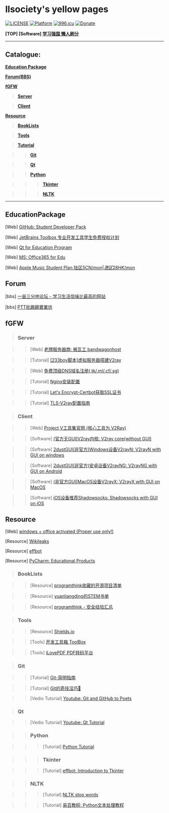 # llsociety's yellow pages

[![LICENSE](https://img.shields.io/badge/license-CC0--1.0-green.svg)](LICENSE)
[![Platform](https://img.shields.io/badge/platform-win%20%7C%20osx%20%7C%20android%20%7C%20ios-lightgrey.svg)]()
<a href="https://996.icu"><img src="https://img.shields.io/badge/link-996.icu-red.svg" alt="996.icu"></a>
[![Donate](https://img.shields.io/badge/Coffee-fee-ff69b4.svg)](https://www.paypal.me/dolor059)

**[TOP] [Software] [学习强国 懒人刷分](https://github.com/fuck-xuexiqiangguo/Fuck-XueXiQiangGuo)**

______

## Catalogue:

__[Education Package](#EducationPackage)__

__[Forum(BBS)](#OnlineForum)__

__[fGFW](#fGFW)__

>__[Server](#Server)__

>__[Client](#Client)__

__[Resource](#Resource)__

>__[BookLists](#BookLists)__

>__[Tools](#Tools)__

>__[Tutorial](#Tutorial)__

>>__[Git](#Git)__

>>__[Qt](#Qt)__

>>__[Python](#Python)__

>>>__[Tkinter](#Tkinter)__

>>>__[NLTK](#NLTK)__

__________

## EducationPackage

[Web] [GitHub: Student Developer Pack](https://education.github.com/pack)

[Web] [JetBrains Toolbox 专业开发工具学生免费授权计划](https://www.jetbrains.com/zh/student/)

[Web] [Qt for Education Program](https://www.qt.io/qt-for-educational-program)

[Web] [MS: Office365 for Edu](https://products.office.com/en-us/student/office-in-education?tab=students)

[Web] [Apple Music Student Plan 陆区5CN$/mon|港区28HK$/mon](https://www.myunidays.com/CN/zh-CN/partners/applemusic/view/online)

## Forum

[bbs] [一亩三分地论坛 - 学习生活信噪比最高的网站](https://www.1point3acres.com/bbs/)

[bbs] [PTT批踢踢實業坊](https://www.ptt.cc/bbs/index.html)

## fGFW

>### Server

>>[Web] [老牌服务器商: 搬瓦工 bandwagonhost](https://bandwagonhost.com/)

>>[Tutorial] [[233boy脚本]虚拟服务器搭建V2ray](https://233v2.com/post/1/)

>>[Web] [免费顶级DNS域名注册(.tk/.ml/.cf/.sg)](https://my.freenom.com/)

>>[Tutorial] [Nginx安装配置](http://www.runoob.com/linux/nginx-install-setup.html)

>>[Tutorial] [Let's Encrypt-Certbot获取SSL证书](https://github.com/certbot/certbot)

>>[Tutorial] [TLS-V2ray配置指南](https://toutyrater.github.io/advanced/tls.html)

>### Client

>>[Web] [Project V工具集官网 (核心工具为 V2Ray)](https://www.v2ray.com/)

>>[Software] [(官方无GUI)V2ray内核: V2ray core(without GUI)](https://github.com/v2ray/v2ray-core)

>>[Software] [2dustGUI(非官方)Windows设备V2rayN: V2rayN with GUI on windows](https://github.com/2dust/v2rayN)

>>[Software] [2dustGUI(非官方)安卓设备V2rayNG: V2rayNG with GUI on Android](https://github.com/2dust/v2rayNG)

>>[Software] [(非官方GUI)MacOS设备V2rayX: V2rayX with GUI on MacOS](https://github.com/Cenmrev/V2RayX)

>>[Software] [iOS设备推荐Shadowsocks: Shadowsocks with GUI on iOS](https://www.youtube.com/channel/UClHivjMLEM-ZqrI3skBPMHw)

## Resource

[Web] [windows + office activated (Proper use only!)](https://v0v.bid/)

[Resource] [Wikileaks](https://file.wikileaks.org/file/)

[Resource] [effbot](http://effbot.org/)

[Resource] [PyCharm: Educational Products](https://www.jetbrains.com/education/?fromMenu)

>### BookLists

>>[Resource] [programthink收藏的开源项目清单](https://github.com/programthink/opensource)

>>[Resource] [yuanliangding的STEM书单](https://github.com/yuanliangding/books)

>>[Resource] [programthink - 安全经验汇总](https://program-think.blogspot.com/2019/01/Security-Guide-for-Political-Activists.html)

>### Tools

>>[Resource] [Shields.io](https://shields.io/)

>>[Tools] [开发工具箱 ToolBox](http://www.box3.cn/)

>>[Tools] [iLovePDF PDF转码平台](https://www.ilovepdf.com/)


>### Git

>>[Tutorial] [Git-简明指南](http://rogerdudler.github.io/git-guide/index.zh.html)

>>[Tutorial] [Git的奇技淫巧🙈](https://github.com/521xueweihan/git-tips)

>>[Vedio Tutorial] [Youtube: Git and GitHub to Poets](https://www.youtube.com/playlist?list=PLRqwX-V7Uu6ZF9C0YMKuns9sLDzK6zoiV)

>### Qt

>>[Vedio Tutorial] [Youtube: Qt Tutorial](https://www.youtube.com/watch?v=I96uPDifZ1w&list=PLGLfVvz_LVvQrqLpBB4Sfz7gxMN9shP6v)

>>### Python

>>>[Tutorial] [Python Tutorial](https://pythonspot.com/)

>>>### Tkinter

>>>[Tutorial] [effbot: Introduction to Tkinter](http://effbot.org/tkinterbook/)

>>### NLTK

>>>[Tutorial] [NLTK stop words](https://pythonspot.com/nltk-stop-words/)

>>>[Tutorial] [易百教程: Python文本处理教程](https://www.yiibai.com/python_text_processing)
